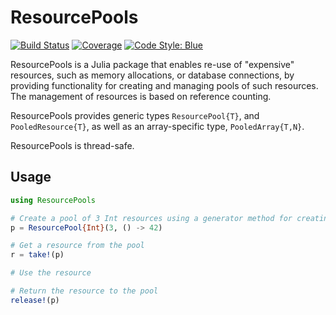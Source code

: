 # ResourcePools

[![Build Status](https://github.com/IHPSystems/ResourcePools.jl/actions/workflows/CI.yml/badge.svg?branch=master)](https://github.com/IHPSystems/ResourcePools.jl/actions/workflows/CI.yml?query=branch%3Amaster)
[![Coverage](https://codecov.io/gh/IHPSystems/ResourcePools.jl/branch/master/graph/badge.svg)](https://codecov.io/gh/IHPSystems/ResourcePools.jl)
[![Code Style: Blue](https://img.shields.io/badge/code%20style-blue-4495d1.svg)](https://github.com/invenia/BlueStyle)

ResourcePools is a Julia package that enables re-use of "expensive" resources, such as memory allocations, or database connections, by providing functionality for creating and managing pools of such resources. The management of resources is based on reference counting.

ResourcePools provides generic types `ResourcePool{T}`, and `PooledResource{T}`, as well as an array-specific type, `PooledArray{T,N}`.

ResourcePools is thread-safe.

## Usage

```julia
using ResourcePools

# Create a pool of 3 Int resources using a generator method for creating resources
p = ResourcePool{Int}(3, () -> 42)

# Get a resource from the pool
r = take!(p)

# Use the resource

# Return the resource to the pool
release!(p)
```
